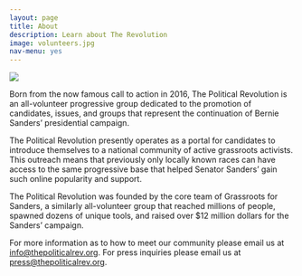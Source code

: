 ```yaml
---
layout: page
title: About
description: Learn about The Revolution
image: volunteers.jpg
nav-menu: yes
---
```


<img src="{{ site.baseurl }}assets/images/Bumper.png" style="max-width: 750px;">

Born from the now famous call to action in 2016, The Political Revolution is an all-volunteer progressive group dedicated to the promotion of candidates, issues, and groups that represent the continuation of Bernie Sanders’ presidential campaign.

The Political Revolution presently operates as a portal for candidates to introduce themselves to a national community of active grassroots activists. This outreach means that previously only locally known races can have access to the same progressive base that helped Senator Sanders’ gain such online popularity and support.

The Political Revolution was founded by the core team of Grassroots for Sanders, a similarly all-volunteer group that reached millions of people, spawned dozens of unique tools, and raised over $12 million dollars for the Sanders’ campaign.

For more information as to how to meet our community please email us at info@thepoliticalrev.org.
For press inquiries please email us at press@thepoliticalrev.org.
